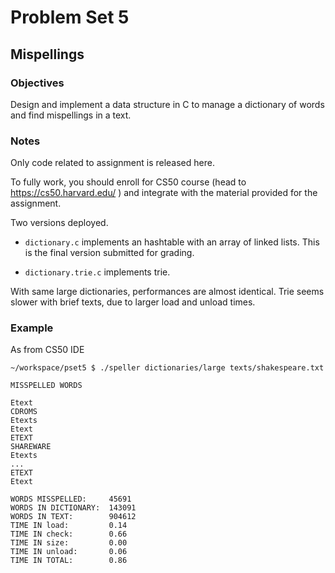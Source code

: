 # Problem Set 5
## Mispellings
 
### Objectives
Design and implement a data structure in C to manage a dictionary of words and find mispellings in a text.

### Notes
Only code related to assignment is released here.

To fully work, you should enroll for CS50 course (head to https://cs50.harvard.edu/ ) and integrate with the material provided for the assignment.

Two versions deployed.

- `dictionary.c` implements an hashtable with an array of linked lists. This is the final version submitted for grading.

- `dictionary.trie.c` implements trie.

With same large dictionaries, performances are almost identical.
Trie seems slower with brief texts, due to larger load and unload times.

### Example
As from CS50 IDE

````
~/workspace/pset5 $ ./speller dictionaries/large texts/shakespeare.txt

MISSPELLED WORDS

Etext
CDROMS
Etexts
Etext
ETEXT
SHAREWARE
Etexts
...
ETEXT
Etext

WORDS MISSPELLED:     45691
WORDS IN DICTIONARY:  143091
WORDS IN TEXT:        904612
TIME IN load:         0.14
TIME IN check:        0.66
TIME IN size:         0.00
TIME IN unload:       0.06
TIME IN TOTAL:        0.86
````

